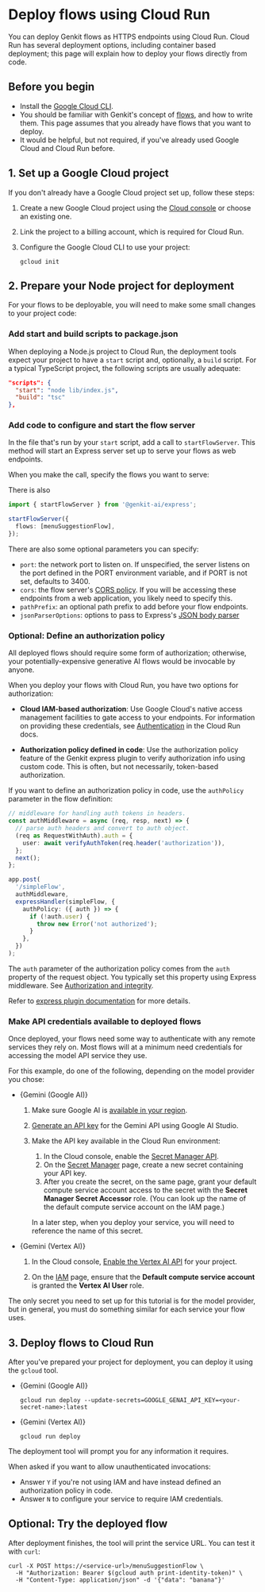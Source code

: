 # Deploy flows using Cloud Run

You can deploy Genkit flows as HTTPS endpoints using Cloud Run. Cloud Run has
several deployment options, including container based deployment; this page will
explain how to deploy your flows directly from code.

## Before you begin

*   Install the [Google Cloud CLI](https://cloud.google.com/sdk/docs/install).
*   You should be familiar with Genkit's concept of [flows](flows), and how to
    write them. This page assumes that you already have flows that you want to
    deploy.
*   It would be helpful, but not required, if you've already used Google Cloud
    and Cloud Run before.

## 1. Set up a Google Cloud project

If you don't already have a Google Cloud project set up, follow these steps:

1.  Create a new Google Cloud project using the
    [Cloud console](https://console.cloud.google.com) or choose an existing one.

1.  Link the project to a billing account, which is required for Cloud Run.

1.  Configure the Google Cloud CLI to use your project:

    ```posix-terminal
    gcloud init
    ```

## 2. Prepare your Node project for deployment

For your flows to be deployable, you will need to make some small changes to
your project code:

### Add start and build scripts to package.json 

When deploying a Node.js project to Cloud Run, the deployment tools expect your
project to have a `start` script and, optionally, a `build` script. For a
typical TypeScript project, the following scripts are usually adequate:

```json
"scripts": {
  "start": "node lib/index.js",
  "build": "tsc"
},
```

### Add code to configure and start the flow server

In the file that's run by your `start` script, add a call to `startFlowServer`.
This method will start an Express server set up to serve your flows as web
endpoints.

When you make the call, specify the flows you want to serve:

There is also 
```ts
import { startFlowServer } from '@genkit-ai/express';

startFlowServer({
  flows: [menuSuggestionFlow],
});
```

There are also some optional parameters you can specify:

- `port`: the network port to listen on. If unspecified, the server listens on
  the port defined in the PORT environment variable, and if PORT is not set,
  defaults to 3400.
- `cors`: the flow server's
  [CORS policy](https://www.npmjs.com/package/cors#configuration-options).
  If you will be accessing these endpoints from a web application, you likely
  need to specify this.
- `pathPrefix`: an optional path prefix to add before your flow endpoints.
- `jsonParserOptions`: options to pass to Express's
  [JSON body parser](https://www.npmjs.com/package/body-parser#bodyparserjsonoptions)

### Optional: Define an authorization policy

All deployed flows should require some form of authorization; otherwise, your potentially-expensive generative AI flows would be invocable by anyone.

When you deploy your flows with Cloud Run, you have two options for
authorization:

- **Cloud IAM-based authorization**: Use Google Cloud's native access management
  facilities to gate access to your endpoints. For information on providing
  these credentials, see
  [Authentication](https://cloud.google.com/run/docs/authenticating/overview)
  in the Cloud Run docs.

- **Authorization policy defined in code**: Use the authorization policy feature
  of the Genkit express plugin to verify authorization info using custom code.
  This is often, but not necessarily, token-based authorization.

If you want to define an authorization policy in code, use the `authPolicy`
parameter in the flow definition:

```ts
// middleware for handling auth tokens in headers.
const authMiddleware = async (req, resp, next) => {
  // parse auth headers and convert to auth object.
  (req as RequestWithAuth).auth = {
    user: await verifyAuthToken(req.header('authorization')),
  };
  next();
};

app.post(
  '/simpleFlow',
  authMiddleware,
  expressHandler(simpleFlow, {
    authPolicy: ({ auth }) => {
      if (!auth.user) {
        throw new Error('not authorized');
      }
    },
  })
);
```

The `auth` parameter of the authorization policy comes from the `auth` property
of the request object. You typically set this property using Express middleware.
See
[Authorization and integrity](/docs/genkit/auth#non-firebase_http_authorization).

Refer to [express plugin documentation](https://js.api.genkit.dev/modules/_genkit-ai_express.html)
for more details.

### Make API credentials available to deployed flows 

Once deployed, your flows need some way to authenticate with any remote services
they rely on. Most flows will at a minimum need credentials for accessing the
model API service they use.

For this example, do one of the following, depending on the model provider you
chose:

- {Gemini (Google AI)}

  1.  Make sure Google AI is
      [available in your region](https://ai.google.dev/available_regions).

  1.  [Generate an API key](https://aistudio.google.com/app/apikey) for the
      Gemini API using Google AI Studio.

  1.  Make the API key available in the Cloud Run environment:

      1.  In the Cloud console, enable the
          [Secret Manager API](https://console.cloud.google.com/apis/library/secretmanager.googleapis.com?project=_).
      1.  On the [Secret Manager](https://console.cloud.google.com/security/secret-manager?project=_)
          page, create a new secret containing your API key.
      1.  After you create the secret, on the same page, grant your default
          compute service account access to the secret with the **Secret
          Manager Secret Accessor** role. (You can look up the name of the
          default compute service account on the IAM page.)

      In a later step, when you deploy your service, you will need to
      reference the name of this secret.

- {Gemini (Vertex AI)}

  1.  In the Cloud console,
      [Enable the Vertex AI API](https://console.cloud.google.com/apis/library/aiplatform.googleapis.com?project=_)
      for your project.

  1.  On the [IAM](https://console.cloud.google.com/iam-admin/iam?project=_)
      page, ensure that the **Default compute service account** is granted the
      **Vertex AI User** role.

The only secret you need to set up for this tutorial is for the model provider,
but in general, you must do something similar for each service your flow uses.

## 3. Deploy flows to Cloud Run

After you've prepared your project for deployment, you can deploy it using the
`gcloud` tool.

- {Gemini (Google AI)}

  ```posix-terminal
  gcloud run deploy --update-secrets=GOOGLE_GENAI_API_KEY=<your-secret-name>:latest
  ```

- {Gemini (Vertex AI)}

  ```posix-terminal
  gcloud run deploy
  ```

The deployment tool will prompt you for any information it requires.

When asked if you want to allow unauthenticated invocations:

- Answer `Y` if you're not using IAM and have instead defined an authorization
  policy in code.
- Answer `N` to configure your service to require IAM credentials.

## Optional: Try the deployed flow

After deployment finishes, the tool will print the service URL. You can test
it with `curl`:

```posix-terminal
curl -X POST https://<service-url>/menuSuggestionFlow \
  -H "Authorization: Bearer $(gcloud auth print-identity-token)" \
  -H "Content-Type: application/json" -d '{"data": "banana"}'
```
